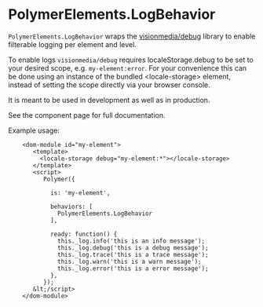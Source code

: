 # PolymerElements.LogBehavior
`PolymerElements.LogBehavior` wraps the [visionmedia/debug](https://github.com/visionmedia/debug) library to
 enable filterable logging per element and level.

 To enable logs `visionmedia/debug` requires localeStorage.debug to be set to your desired scope,
 e.g. `my-element:error`.
 For your convenience this can be done using an instance of the bundled &lt;locale-storage&gt; element, instead of
 setting the scope directly via your browser console.

 It is meant to be used in development as well as in production.
 
 See the component page for full documentation.

 Example usage:

```
    <dom-module id="my-element">
       <template>
         <locale-storage debug="my-element:*"></locale-storage>
       </template>
       <script>
          Polymer({

            is: 'my-element',

            behaviors: [
              PolymerElements.LogBehavior
            ],

            ready: function() {
              this._log.info('this is an info message');
              this._log.debug('this is a debug message');
              this._log.trace('this is a trace message');
              this._log.warn('this is a warn message');
              this._log.error('this is a error message');
            },
          });
       &lt;/script>
    </dom-module>
```     